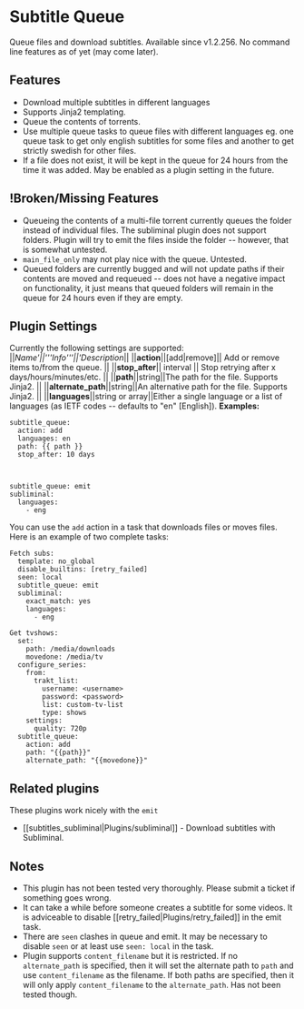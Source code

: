 # Subtitle Queue

Queue files and download subtitles. Available since v1.2.256. No command line features as of yet (may come later).

## Features

* Download multiple subtitles in different languages
* Supports Jinja2 templating.
* Queue the contents of torrents.
* Use multiple queue tasks to queue files with different languages eg. one queue task to get only english subtitles for some files and another to get strictly swedish for other files.
* If a file does not exist, it will be kept in the queue for 24 hours from the time it was added. May be enabled as a plugin setting in the future.

## !Broken/Missing Features
 
* Queueing the contents of a multi-file torrent currently queues the folder instead of individual files. The subliminal plugin does not support folders. Plugin will try to emit the files inside the folder -- however, that is somewhat untested.
* `main_file_only` may not play nice with the queue. Untested.
* Queued folders are currently bugged and will not update paths if their contents are moved and requeued -- does not have a negative impact on functionality, it just means that queued folders will remain in the queue for 24 hours even if they are empty.

## Plugin Settings

Currently the following settings are supported:
||**Name*'||'''Info'''||'*Description**||
||**action**||[add|remove]|| Add or remove items to/from the queue. ||
||**stop_after**|| interval || Stop retrying after x days/hours/minutes/etc. ||
||**path**||string||The path for the file. Supports Jinja2. ||
||**alternate_path**||string||An alternative path for the file. Supports Jinja2. ||
||**languages**||string or array||Either a single language or a list of languages (as IETF codes -- defaults to "en" [English]).
**Examples:**


    subtitle_queue:
      action: add
      languages: en
      path: {{ path }}
      stop_after: 10 days



    subtitle_queue: emit
    subliminal:
      languages:
        - eng


You can use the `add` action in a task that downloads files or moves files. Here is an example of two complete tasks:


    Fetch subs:
      template: no_global
      disable_builtins: [retry_failed]
      seen: local
      subtitle_queue: emit
      subliminal:
        exact_match: yes
        languages:
          - eng
    
    Get tvshows:
      set:
        path: /media/downloads
        movedone: /media/tv
      configure_series:
        from:
          trakt_list:
            username: <username>
            password: <password>
            list: custom-tv-list
            type: shows
        settings:
          quality: 720p
      subtitle_queue:
        action: add
        path: "{{path}}"
        alternate_path: "{{movedone}}"


## Related plugins

These plugins work nicely with the `emit`

* [[subtitles_subliminal|Plugins/subliminal]] - Download subtitles with Subliminal.

## Notes

* This plugin has not been tested very thoroughly. Please submit a ticket if something goes wrong.
* It can take a while before someone creates a subtitle for some videos. It is adviceable to disable [[retry_failed|Plugins/retry_failed]] in the emit task.
* There are `seen` clashes in queue and emit. It may be necessary to disable `seen` or at least use `seen: local` in the task.
* Plugin supports `content_filename` but it is restricted. If no `alternate_path` is specified, then it will set the alternate path to `path` and use `content_filename` as the filename. If both paths are specified, then it will only apply `content_filename` to the `alternate_path`. Has not been tested though.
